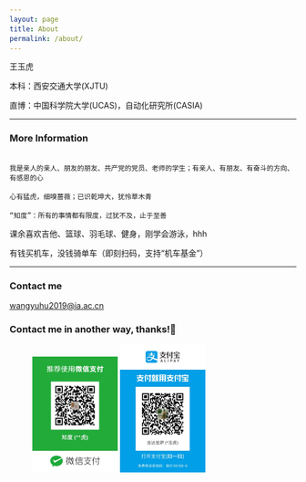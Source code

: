 ```yaml
---
layout: page
title: About
permalink: /about/
---
```


王玉虎

本科：西安交通大学(XJTU)

直博：中国科学院大学(UCAS)，自动化研究所(CASIA)

---

### More Information

```

我是亲人的亲人、朋友的朋友、共产党的党员、老师的学生；有亲人、有朋友、有奋斗的方向、有感恩的心

心有猛虎，细嗅蔷薇；已识乾坤大，犹怜草木青

“知度”：所有的事情都有限度，过犹不及，止于至善

```

课余喜欢吉他、篮球、羽毛球、健身，刚学会游泳，hhh

有钱买机车，没钱骑单车（即刻扫码，支持“机车基金”）

---

### Contact me

[wangyuhu2019@ia.ac.cn](mailto:wangyuhu2019@ia.ac.cn)

### Contact me in another way, thanks!🤑

<figure class="half">
    <img src="/images/wechat.JPG" width="150"/>
    <img src="/images/zhifubao.JPG" width="150"/>
</figure>
